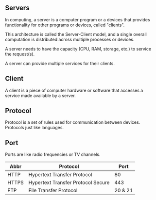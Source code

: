 ## Servers

In computing, a server is a computer program or a devices that provides functionality for other programs or devices, called "clients".

This architecture is called the Server-Client model, and a single overall computation is distributed across multiple processes or devices.

A server needs to have the capacity (CPU, RAM, storage, etc.) to service the request(s).

A server can provide multiple services for their clients.

## Client

A client is a piece of computer hardware or software that accesses a service made available by a server.

## Protocol

Protocol is a set of rules used for communication between devices. Protocols just like languages.

## Port

Ports are like radio frequencies or TV channels.

| Abbr   | Protocol                           | Port     |
| ------ | ---------------------------------- | -------- |
| HTTP   | Hypertext Transfer Protocol        | 80       |
| HTTPS  | Hypertext Transfer Protocol Secure | 443      |
| FTP    | File Transfer Protocol             | 20 & 21  |
